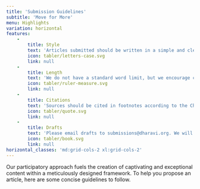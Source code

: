```yaml
---
title: 'Submission Guidelines'
subtitle: 'Move for More'
menu: Highlights
variation: horizontal
features:
    -
        title: Style
        text: 'Articles submitted should be written in a simple and clear language, avoiding unnecessary jargon. We realize that technical language is sometimes necessary, but it should be kept to a minimum, as should footnotes and tables.'
        icon: tabler/letters-case.svg
        link: null
    -
        title: Length
        text: 'We do not have a standard word limit, but we encourage contributors to not exceed 10,000 words.'
        icon: tabler/ruler-measure.svg
        link: null
    -
        title: Citations
        text: 'Sources should be cited in footnotes according to the Chicago Manual of Style. Authors do not need to provide a bibliography.'
        icon: tabler/quote.svg
        link: null
    -
        title: Drafts
        text: 'Please email drafts to submissions@dharavi.org. We will try to respond as quickly as possible, but may require a month for review.'
        icon: tabler/book.svg
        link: null
horizontal_classes: 'md:grid-cols-2 xl:grid-cols-2'
---
```


Our participatory approach fuels the creation of captivating and exceptional content within a meticulously designed framework. To help you propose an article, here are some concise guidelines to follow.